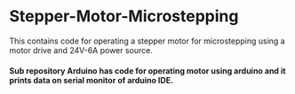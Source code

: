# Stepper-Motor-Microstepping
This contains code for operating a stepper motor for microstepping using a motor drive and 24V-6A power source.

#### Sub repository Arduino has code for operating motor using arduino and it prints data on serial monitor of arduino IDE.

